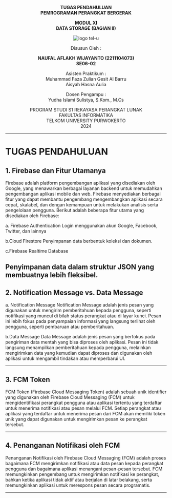 
<div align="center">

**TUGAS PENDAHULUAN**  
**PEMROGRAMAN PERANGKAT BERGERAK**

**MODUL XI**  
**DATA STORAGE (BAGIAN II)**

![logo tel-u](https://github.com/user-attachments/assets/3a44181d-9c92-47f6-8cf0-87755117fd99)

Disusun Oleh :

**NAUFAL AFLAKH WIJAYANTO (2211104073)**  
**SE06-02**

Asisten Praktikum :  
Muhammad Faza Zulian Gesit Al Barru  
Aisyah Hasna Aulia

Dosen Pengampu :  
Yudha Islami Sulistya, S.Kom., M.Cs

PROGRAM STUDI S1 REKAYASA PERANGKAT LUNAK  
FAKULTAS INFORMATIKA  
TELKOM UNIVERSITY PURWOKERTO  
2024

</div>

---

# TUGAS PENDAHULUAN

**1. Firebase dan Fitur Utamanya**
-
Firebase adalah platform pengembangan aplikasi yang disediakan oleh Google, yang menawarkan berbagai layanan backend untuk memudahkan 
pengembangan aplikasi mobile dan web. Firebase menyediakan berbagai fitur yang dapat membantu pengembang mengembangkan aplikasi secara 
cepat, skalabel, dan dengan kemampuan untuk melakukan analisis serta pengelolaan pengguna. Berikut adalah beberapa fitur utama yang 
disediakan oleh Firebase:

a. Firebase Authentication
Login menggunakan akun Google, Facebook, Twitter, dan lainnya

b.Cloud Firestore
Penyimpanan data berbentuk koleksi dan dokumen.

c.Firebase Realtime Database

Penyimpanan data dalam struktur JSON yang membuatnya lebih fleksibel.
---
**2. Notification Message vs. Data Message**
-
a. Notification Message
Notification Message adalah jenis pesan yang digunakan untuk mengirim pemberitahuan kepada pengguna, seperti notifikasi yang muncul di bilah status perangkat atau di layar kunci. Pesan ini lebih fokus pada penyampaian informasi yang langsung terlihat oleh pengguna, seperti pembaruan atau pemberitahuan.

b.Data Message
Data Message adalah jenis pesan yang berfokus pada pengiriman data mentah yang bisa diproses oleh aplikasi. Pesan ini tidak langsung menampilkan pemberitahuan kepada pengguna, melainkan mengirimkan data yang kemudian dapat diproses dan digunakan oleh aplikasi untuk mengambil tindakan atau memperbarui UI.

---
**3. FCM Token**
-
FCM Token (Firebase Cloud Messaging Token) adalah sebuah unik identifier yang digunakan oleh Firebase Cloud Messaging (FCM) untuk mengidentifikasi perangkat pengguna atau aplikasi tertentu yang terdaftar untuk menerima notifikasi atau pesan melalui FCM. Setiap perangkat atau aplikasi yang terdaftar untuk menerima pesan dari FCM akan memiliki token unik yang dapat digunakan untuk mengirimkan pesan ke perangkat tersebut.

---
**4. Penanganan Notifikasi oleh FCM**
-  
Penanganan Notifikasi oleh Firebase Cloud Messaging (FCM) adalah proses bagaimana FCM mengirimkan notifikasi atau data pesan kepada perangkat pengguna dan bagaimana aplikasi menangani pesan-pesan tersebut. FCM memungkinkan pengembang untuk mengirimkan notifikasi ke perangkat, bahkan ketika aplikasi tidak aktif atau berjalan di latar belakang, serta memungkinkan aplikasi untuk merespons pesan secara programatis.
  

---

